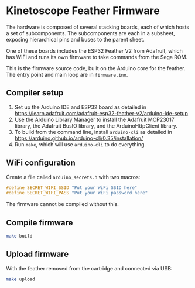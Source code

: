 # Kinetoscope Feather Firmware

The hardware is composed of several stacking boards, each of which hosts a set
of subcomponents.  The subcomponents are each in a subsheet, exposing
hierarchical pins and buses to the parent sheet.

One of these boards includes the ESP32 Feather V2 from Adafruit, which has WiFi
and runs its own firmware to take commands from the Sega ROM.

This is the firmware source code, built on the Arduino core for the feather.
The entry point and main loop are in `firmware.ino`.


## Compiler setup

1. Set up the Arduino IDE and ESP32 board as detailed in
   https://learn.adafruit.com/adafruit-esp32-feather-v2/arduino-ide-setup
2. Use the Arduino Library Manager to install the Adafruit MCP23017 library,
   the Adafruit BusIO library, and the ArduinoHttpClient library.
3. To build from the command line, install `arduino-cli` as detailed in
   https://arduino.github.io/arduino-cli/0.35/installation/
4. Run `make`, which will use `arduino-cli` to do everything.


## WiFi configuration

Create a file called `arduino_secrets.h` with two macros:

```c++
#define SECRET_WIFI_SSID "Put your WiFi SSID here"
#define SECRET_WIFI_PASS "Put your WiFi password here"
```

The firmware cannot be compiled without this.


## Compile firmware

```sh
make build
```


## Upload firmware

With the feather removed from the cartridge and connected via USB:

```sh
make upload
```
